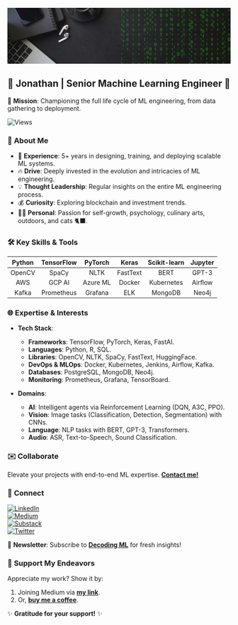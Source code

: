 ![Banner Image](./banner.png "Banner Image")

## 🌟 **Jonathan | Senior Machine Learning Engineer** 🌟

🎯 **Mission**: Championing the full life cycle of ML engineering, from data gathering to deployment.

![Views](https://komarev.com/ghpvc/?username=IusztinPaul)

### 📌 **About Me**
- 🧠 **Experience**: 5+ years in designing, training, and deploying scalable ML systems.
- 🔥 **Drive**: Deeply invested in the evolution and intricacies of ML engineering.
- 💡 **Thought Leadership**: Regular insights on the entire ML engineering process.
- 💰 **Curiosity**: Exploring blockchain and investment trends.
- 👨‍🍳 **Personal**: Passion for self-growth, psychology, culinary arts, outdoors, and cats 🐈‍⬛.

### 🛠 **Key Skills & Tools**
| Python | TensorFlow | PyTorch | Keras | Scikit-learn | Jupyter |
|:-:|:-:|:-:|:-:|:-:|:-:|
| OpenCV | SpaCy | NLTK | FastText | BERT | GPT-3 |
| AWS | GCP AI | Azure ML | Docker | Kubernetes | Airflow |
| Kafka | Prometheus | Grafana | ELK | MongoDB | Neo4j | Redis |

### 🌐 **Expertise & Interests**

- **Tech Stack**: 
  - **Frameworks**: TensorFlow, PyTorch, Keras, FastAI.
  - **Languages**: Python, R, SQL.
  - **Libraries**: OpenCV, NLTK, SpaCy, FastText, HuggingFace.
  - **DevOps & MLOps**: Docker, Kubernetes, Jenkins, Airflow, Kafka.
  - **Databases**: PostgreSQL, MongoDB, Neo4j.
  - **Monitoring**: Prometheus, Grafana, TensorBoard.
    
- **Domains**:
  - **AI**: Intelligent agents via Reinforcement Learning (DQN, A3C, PPO).
  - **Vision**: Image tasks (Classification, Detection, Segmentation) with CNNs.
  - **Language**: NLP tasks with BERT, GPT-3, Transformers.
  - **Audio**: ASR, Text-to-Speech, Sound Classification.

### ✉️ **Collaborate**  
Elevate your projects with end-to-end ML expertise. [**Contact me!**](mailto:p.b.iusztin@gmail.com?subject=[From%20GitHub]%20ML%20Collaboration)

### 🔗 **Connect**
[![LinkedIn](images/linkedin.png)](https://www.linkedin.com/in/pauliusztin)  
[![Medium](images/medium.png)](https://pauliusztin.medium.com/)  
[![Substack](images/substack.png)](https://pauliusztin.substack.com/)  
[![Twitter](images/twitter.png)](https://twitter.com/iusztinpaul)

💌 **Newsletter**: Subscribe to [**Decoding ML**](https://pauliusztin.substack.com/) for fresh insights!

### 🙏 **Support My Endeavors**
Appreciate my work? Show it by:
1. Joining Medium via [**my link**](https://medium.com/membership/@pauliusztin).
2. Or, [**buy me a coffee**](https://www.buymeacoffee.com/pauliusztin).

✨ **Gratitude for your support!** ✨


